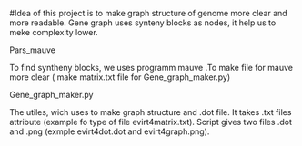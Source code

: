 #Idea of this project is to make graph structure of genome more clear and more readable. Gene graph uses synteny blocks as nodes, it help us to meke complexity lower.

Pars_mauve

To find syntheny blocks, we uses programm mauve .To make file for mauve  more clear ( make matrix.txt file for Gene_graph_maker.py)

Gene_graph_maker.py

The utiles, wich uses to make graph structure and .dot file. It takes .txt files attribute (example fo type of file evirt4matrix.txt). Script gives two files .dot and .png (exmple evirt4dot.dot and evirt4graph.png).
